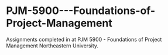 # PJM-5900---Foundations-of-Project-Management
Assignments completed in at PJM 5900 - Foundations of Project Management Northeastern University. 
